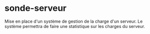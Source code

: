 # sonde-serveur
Mise en place d'un système de gestion de la charge d'un serveur. Le système permettra de faire une statistique sur les charges du serveur.
